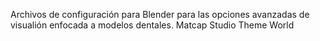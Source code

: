 Archivos de configuración para Blender para las opciones avanzadas de visualión enfocada a modelos dentales.
Matcap
Studio
Theme
World
